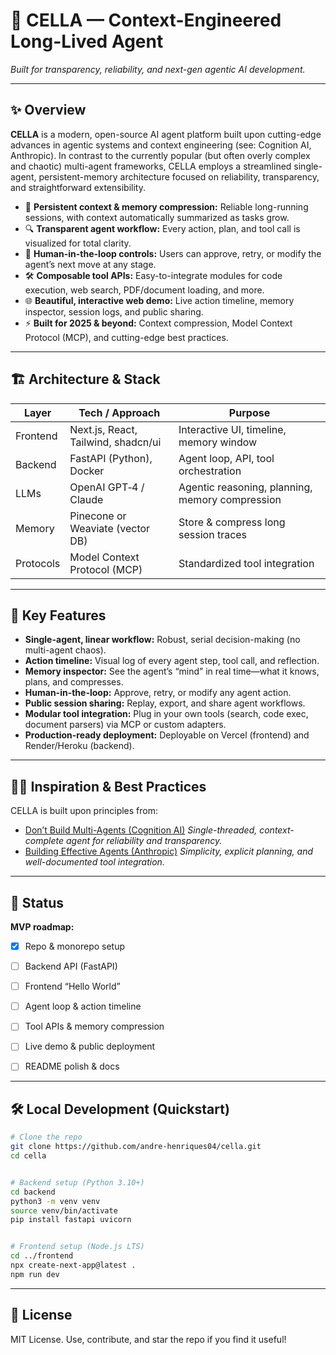 # 🚀 CELLA — Context-Engineered Long-Lived Agent


*Built for transparency, reliability, and next-gen agentic AI development.*


---


## ✨ Overview


**CELLA** is a modern, open-source AI agent platform built upon cutting-edge advances in agentic systems and context engineering (see: Cognition AI, Anthropic).
In contrast to the currently popular (but often overly complex and chaotic) multi-agent frameworks, CELLA employs a streamlined single-agent, persistent-memory architecture focused on reliability, transparency, and straightforward extensibility.



- 🧠 **Persistent context & memory compression:** Reliable long-running sessions, with context automatically summarized as tasks grow.
- 🔍 **Transparent agent workflow:** Every action, plan, and tool call is visualized for total clarity.
- 👤 **Human-in-the-loop controls:** Users can approve, retry, or modify the agent’s next move at any stage.
- 🛠️ **Composable tool APIs:** Easy-to-integrate modules for code execution, web search, PDF/document loading, and more.
- 🌐 **Beautiful, interactive web demo:** Live action timeline, memory inspector, session logs, and public sharing.
- ⚡ **Built for 2025 & beyond:** Context compression, Model Context Protocol (MCP), and cutting-edge best practices.


---


## 🏗️ Architecture & Stack


| Layer     | Tech / Approach                 | Purpose                                        |
|-----------|---------------------------------|------------------------------------------------|
| Frontend  | Next.js, React, Tailwind, shadcn/ui | Interactive UI, timeline, memory window         |
| Backend   | FastAPI (Python), Docker        | Agent loop, API, tool orchestration             |
| LLMs      | OpenAI GPT‑4 / Claude           | Agentic reasoning, planning, memory compression |
| Memory    | Pinecone or Weaviate (vector DB)| Store & compress long session traces            |
| Protocols | Model Context Protocol (MCP)    | Standardized tool integration                   |


---


## 🎯 Key Features


- **Single-agent, linear workflow:** Robust, serial decision-making (no multi-agent chaos).
- **Action timeline:** Visual log of every agent step, tool call, and reflection.
- **Memory inspector:** See the agent’s “mind” in real time—what it knows, plans, and compresses.
- **Human-in-the-loop:** Approve, retry, or modify any agent action.
- **Public session sharing:** Replay, export, and share agent workflows.
- **Modular tool integration:** Plug in your own tools (search, code exec, document parsers) via MCP or custom adapters.
- **Production-ready deployment:** Deployable on Vercel (frontend) and Render/Heroku (backend).


---


## 🧑‍💻 Inspiration & Best Practices


CELLA is built upon principles from:


- [Don’t Build Multi-Agents (Cognition AI)](https://cognition.ai/blog/dont-build-multi-agents#applying-the-principles) 
 _Single-threaded, context-complete agent for reliability and transparency._
- [Building Effective Agents (Anthropic)](https://www.anthropic.com/engineering/building-effective-agents) 
 _Simplicity, explicit planning, and well-documented tool integration._


---


## 🚦 Status


**MVP roadmap:** 
- [x] Repo & monorepo setup 
- [ ] Backend API (FastAPI) 
- [ ] Frontend “Hello World” 
- [ ] Agent loop & action timeline 
- [ ] Tool APIs & memory compression 
- [ ] Live demo & public deployment 
- [ ] README polish & docs


---


## 🛠️ Local Development (Quickstart)


```bash
# Clone the repo
git clone https://github.com/andre-henriques04/cella.git
cd cella


# Backend setup (Python 3.10+)
cd backend
python3 -m venv venv
source venv/bin/activate
pip install fastapi uvicorn


# Frontend setup (Node.js LTS)
cd ../frontend
npx create-next-app@latest .
npm run dev
```


---


## 🌟 License
MIT License. Use, contribute, and star the repo if you find it useful!
